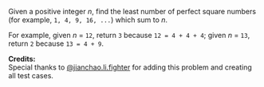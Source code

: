 

Given a positive integer *n*, find the least number of perfect square numbers (for example, `1, 4, 9, 16, ...`) which sum to *n*.



For example, given *n* = `12`, return `3` because `12 = 4 + 4 + 4`; given *n* = `13`, return `2` because `13 = 4 + 9`.


**Credits:**<br />Special thanks to [@jianchao.li.fighter](https://leetcode.com/discuss/user/jianchao.li.fighter) for adding this problem and creating all test cases.
